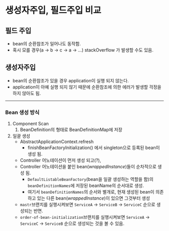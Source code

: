 # 생성자주입, 필드주입 비교
## 필드 주입
* bean의 순환참조가 일어나도 동작함.
* 혹시 모를 경우(a -> b -> c  -> a -> ...) stackOverflow 가 발생할 수도 있음.

## 생성자주입
* bean의 순환참조가 있을 경우 application이 실행 되지 않는다.
* application이 아예 실행 되지 않기 때문에 순환참조에 의한 에러가 발생할 걱정을 하지 않아도 됨.
-------
### Bean 생성 방식
1. Component Scan
    1. BeanDefinition의 형태로 BeanDefinitionMap에 저장
2. 일괄 생성
    * AbstractApplicationContext.refresh
        * finishBeanFactoryInitialization() 에서 singleton으로 등록된 bean이 생성 됨.
    * Controller 어노테이션이 먼저 생성 되고(?),
    * Controller 어노테이션을 붙인 bean(*wrappedInstance*)들이 순차적으로 생성 됨.
        * `DefaultListableBeanFactory`(bean을 일괄 생성하는 역할을 함)의 `beanDefinitionNames`에 저장된 beanName의 순서대로 생성.
        * 여기서 `beanDefinitionNames`의 순서와 별개로, 현재 생성된 bean이 의존하고 있는 다른 bean(*wrappedInstance*)이 있으면 그것부터 생성
    * `mastr`브랜치를 실행시켜보면 `ServiceA` -> `ServiceB` -> `ServiceC` 순으로 생성되는 반면.
    * `order-of-bean-initialization`브랜치를 실행시켜보면 `ServiceA` -> `ServiceC` -> `ServiceB` 순으로 생성되는 것을 볼 수 있음.
